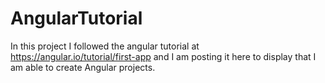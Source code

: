 # AngularTutorial
In this project I followed the angular tutorial at https://angular.io/tutorial/first-app and I am posting it here to display that I am able to create Angular projects.
